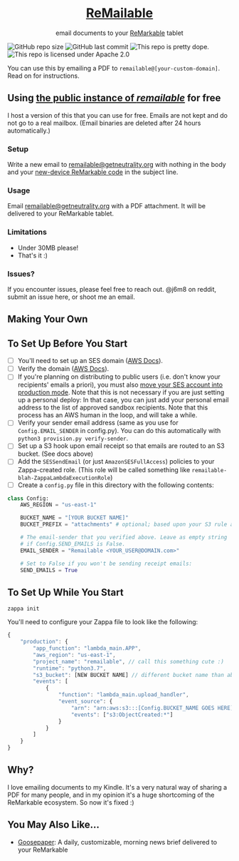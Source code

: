 <h1 align="center"><a href="https://remailable.getneutrality.org/">ReMailable</a></h1>
<p align="center">email documents to your <a href="https://remarkable.com">ReMarkable</a> tablet</p>

![GitHub repo size](https://img.shields.io/github/repo-size/j6k4m8/remailable?style=for-the-badge) ![GitHub last commit](https://img.shields.io/github/last-commit/j6k4m8/remailable?style=for-the-badge)
![This repo is pretty dope.](https://img.shields.io/badge/pretty%20dope-%F0%9F%91%8C-blue?style=for-the-badge) ![This repo is licensed under Apache 2.0](https://img.shields.io/github/license/j6k4m8/remailable?style=for-the-badge)

You can use this by emailing a PDF to `remailable@[your-custom-domain]`. Read on for instructions.

## Using <a href="https://remailable.getneutrality.org/">the public instance of _remailable_</a> for free

I host a version of this that you can use for free. Emails are not kept and do not go to a real mailbox. (Email binaries are deleted after 24 hours automatically.)

### Setup

Write a new email to [remailable@getneutrality.org](mailto:remailable@getneutrality.org) with nothing in the body and your [new-device ReMarkable code](https://my.remarkable.com/connect/mobile) in the subject line.

### Usage

Email [remailable@getneutrality.org](mailto:remailable@getneutrality.org) with a PDF attachment. It will be delivered to your ReMarkable tablet.

### Limitations

-   Under 30MB please!
-   That's it :)

### Issues?

If you encounter issues, please feel free to reach out. @j6m8 on reddit, submit an issue here, or shoot me an email.

## Making Your Own

## To Set Up Before You Start

-   [ ] You'll need to set up an SES domain ([AWS Docs](https://docs.aws.amazon.com/ses/latest/DeveloperGuide/receiving-email-getting-started-before.html)).
-   [ ] Verify the domain ([AWS Docs](https://docs.aws.amazon.com/ses/latest/DeveloperGuide/receiving-email-getting-started-verify.html)).
-   [ ] If you're planning on distributing to public users (i.e. don't know your recipients' emails a priori), you must also [move your SES account into production mode](https://docs.aws.amazon.com/ses/latest/DeveloperGuide/request-production-access.html). Note that this is not necessary if you are just setting up a personal deploy: In that case, you can just add your personal email address to the list of approved sandbox recipients. Note that this process has an AWS human in the loop, and will take a while.
-   [ ] Verify your sender email address (same as you use for `Config.EMAIL_SENDER` in config.py). You can do this automatically with `python3 provision.py verify-sender`.
-   [ ] Set up a S3 hook upon email receipt so that emails are routed to an S3 bucket. (See docs above)
-   [ ] Add the `SESSendEmail` (or just `AmazonSESFullAccess`) policies to your Zappa-created role. (This role will be called something like `remailable-blah-ZappaLambdaExecutionRole`)
-   [ ] Create a `config.py` file in this directory with the following contents:

```python
class Config:
    AWS_REGION = "us-east-1"

    BUCKET_NAME = "[YOUR BUCKET NAME]"
    BUCKET_PREFIX = "attachments" # optional; based upon your S3 rule above

    # The email-sender that you verified above. Leave as empty string
    # if Config.SEND_EMAILS is False.
    EMAIL_SENDER = "Remailable <YOUR_USER@DOMAIN.com>"

    # Set to False if you won't be sending receipt emails:
    SEND_EMAILS = True
```

## To Set Up While You Start

```shell
zappa init
```

You'll need to configure your Zappa file to look like the following:

```js
{
    "production": {
        "app_function": "lambda_main.APP",
        "aws_region": "us-east-1",
        "project_name": "remailable", // call this something cute :)
        "runtime": "python3.7",
        "s3_bucket": [NEW BUCKET NAME] // different bucket name than above
        "events": [
            {
                "function": "lambda_main.upload_handler",
                "event_source": {
                    "arn": "arn:aws:s3:::[Config.BUCKET_NAME GOES HERE]",
                    "events": ["s3:ObjectCreated:*"]
                }
            }
        ]
    }
}
```

## Why?

I love emailing documents to my Kindle. It's a very natural way of sharing a PDF for many people, and in my opinion it's a huge shortcoming of the ReMarkable ecosystem. So now it's fixed :)

## You May Also Like...

-   [Goosepaper](https://github.com/j6k4m8/goosepaper): A daily, customizable, morning news brief delivered to your ReMarkable
